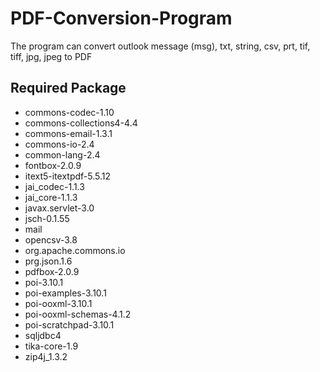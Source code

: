# PDF-Conversion-Program
The program can convert outlook message (msg), txt, string, csv, prt, tif, tiff, jpg, jpeg to PDF
## Required Package
- commons-codec-1.10
- commons-collections4-4.4
- commons-email-1.3.1
- commons-io-2.4
- common-lang-2.4
- fontbox-2.0.9
- itext5-itextpdf-5.5.12
- jai_codec-1.1.3
- jai_core-1.1.3
- javax.servlet-3.0
- jsch-0.1.55
- mail
- opencsv-3.8
- org.apache.commons.io
- prg.json.1.6
- pdfbox-2.0.9
- poi-3.10.1
- poi-examples-3.10.1
- poi-ooxml-3.10.1
- poi-ooxml-schemas-4.1.2
- poi-scratchpad-3.10.1
- sqljdbc4
- tika-core-1.9
- zip4j_1.3.2
